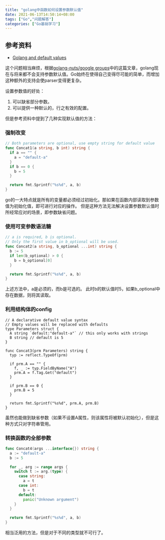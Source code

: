 ```yaml
---
title: "golang中函数如何设置参数默认值"
date: 2021-06-13T14:50:14+08:00
tags: ["Go","问题解答"]
categories: ["Go基础学习"]
---
```


## 参考资料
* [Golang and default values](https://joneisen.me/programming/2013/06/23/golang-and-default-values.html)

这个问题相当麻烦，根据[golang-nuts/google groups](https://groups.google.com/g/golang-nuts/c/-5MCaivW0qQ?pli=1)中的这篇文章，golang现在与将来都不会支持参数默认值。Go始终在使得自己变得尽可能的简单，而增加这种额外的支持会使parser变得更复杂。

设置参数值的好处：
1. 可以缺省部分参数。
2. 可以提供一种默认的，行之有效的配置。

但是参考资料中提到了几种实现默认值的方法：

### 强制改变
```go
// Both parameters are optional, use empty string for default value
func Concat1(a string, b int) string {
  if a == "" {
    a = "default-a"
  }
  if b == 0 {
    b = 5
  }

  return fmt.Sprintf("%s%d", a, b)
}
```
go的一大特点就是所有的变量都必须经过初始化。那如果在函数内部读取到参数值为初始化值，即可进行对应的操作。
但是这种方法无法解决设置参数默认值时所经常应对的场景，即参数缺省问题。

### 使用可变参数语法糖
```go
// a is required, b is optional.
// Only the first value in b_optional will be used.
func Concat2(a string, b_optional ...int) string {
  b := 5
  if len(b_optional) > 0 {
    b = b_optional[0]
  }

  return fmt.Sprintf("%s%d", a, b)
}
```
上述方法中，a是必须的，而b是可选的。
此时b的默认值时5，如果b_optional中存在数据，则将其读取。

### 利用结构体的config
```
// A declarative default value syntax
// Empty values will be replaced with defaults
type Parameters struct {
  A string `default:"default-a"` // this only works with strings
  B string // default is 5
}

func Concat3(prm Parameters) string {
  typ := reflect.TypeOf(prm)

  if prm.A == "" {
    f, _ := typ.FieldByName("A")
    prm.A = f.Tag.Get("default")
  }

  if prm.B == 0 {
    prm.B = 5
  }

  return fmt.Sprintf("%s%d", prm.A, prm.B)
}
```
虽然也能做到缺省参数（如果不设置A属性，则该属性将被默认初始化），但是这种方式只对字符串管用。

### 转换函数的全部参数
```go
func Concat4(args ...interface{}) string {
  a := "default-a"
  b := 5

  for _, arg := range args {
    switch t := arg.(type) {
      case string:
        a = t
      case int:
        b = t
      default:
        panic("Unknown argument")
    }
  }

  return fmt.Sprintf("%s%d", a, b)
}
```
相当泛用的方法，但是对于不同的类型就不可行了。
